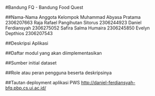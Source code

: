 #Bandung FQ - Bandung Food Quest

##Nama-Nama Anggota Kelompok
Muhammad Abyasa Pratama		2306207663
Raja Rafael Pangihutan Sitorus		2306244923
Daniel Ferdiansyah			2306275052
Safira Salma Humaira			2306245850
Evelyn Depthios			2306207543

##Deskripsi Aplikasi

##Daftar modul yang akan diimplementasikan

##Sumber initial dataset 

##Role atau peran pengguna beserta deskripsinya

##Tautan deployment aplikasi PWS
http://daniel-ferdiansyah-bfq.pbp.cs.ui.ac.id/
